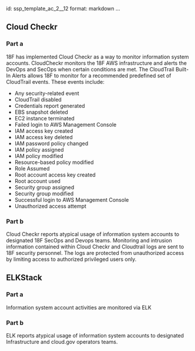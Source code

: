 id: ssp_template_ac_2__12
format: markdown
...
## Cloud Checkr

### Part a

18F has implemented Cloud Checkr as a way to monitor information system accounts. CloudCheckr monitors the 18F AWS infrastructure and alerts the DevOps and SecOps when certain conditions are met. The CloudTrail Built-In Alerts allows 18F to monitor for a recommended predefined set of CloudTrail events.
These events include:
* Any security-related event
* CloudTrail disabled
* Credentials report generated
* EBS snapshot deleted
* EC2 instance terminated
* Failed login to AWS Management Console
* IAM access key created
* IAM access key deleted
* IAM password policy changed
* IAM policy assigned
* IAM policy modified
* Resource-based policy modified
* Role Assumed
* Root account access key created
* Root account used
* Security group assigned
* Security group modified
* Successful login to AWS Management Console
* Unauthorized access attempt

### Part b

Cloud Checkr reports atypical usage of information system accounts to designated 18F SecOps and Devops teams. Monitoring and intrusion information contained within Cloud Checkr and Cloudtrail logs are  sent to 18F security personnel. The  logs are protected from unauthorized access by limiting access to authorized privileged users only.
## ELKStack

### Part a

Information system account activities are monitored via ELK

### Part b

ELK reports atypical usage of information system accounts to designated Infrastructure and cloud.gov operators teams.
